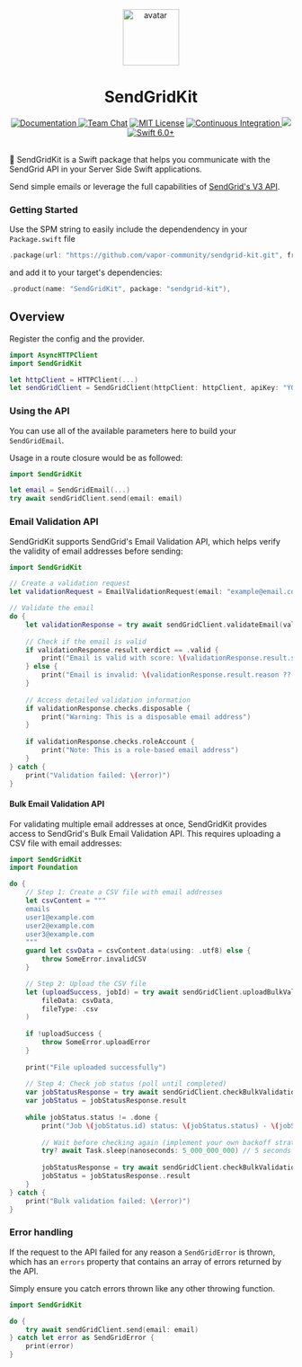 <div align="center">
    <img src="https://avatars.githubusercontent.com/u/26165732?s=200&v=4" width="100" height="100" alt="avatar" />
    <h1>SendGridKit</h1>
    <a href="https://swiftpackageindex.com/vapor-community/sendgrid-kit/documentation">
        <img src="https://design.vapor.codes/images/readthedocs.svg" alt="Documentation">
    </a>
    <a href="https://discord.gg/vapor"><img src="https://design.vapor.codes/images/discordchat.svg" alt="Team Chat"></a>
    <a href="LICENSE"><img src="https://design.vapor.codes/images/mitlicense.svg" alt="MIT License"></a>
    <a href="https://github.com/vapor-community/sendgrid-kit/actions/workflows/test.yml">
        <img src="https://img.shields.io/github/actions/workflow/status/vapor-community/sendgrid-kit/test.yml?event=push&style=plastic&logo=github&label=tests&logoColor=%23ccc" alt="Continuous Integration">
    </a>
    <a href="https://codecov.io/github/vapor-community/sendgrid-kit">
        <img src="https://img.shields.io/codecov/c/github/vapor-community/sendgrid-kit?style=plastic&logo=codecov&label=codecov">
    </a>
    <a href="https://swift.org">
        <img src="https://design.vapor.codes/images/swift60up.svg" alt="Swift 6.0+">
    </a>
</div>
<br>

📧 SendGridKit is a Swift package that helps you communicate with the SendGrid API in your Server Side Swift applications.

Send simple emails or leverage the full capabilities of [SendGrid's V3 API](https://www.twilio.com/docs/sendgrid/api-reference/mail-send/mail-send).

### Getting Started

Use the SPM string to easily include the dependendency in your `Package.swift` file

```swift
.package(url: "https://github.com/vapor-community/sendgrid-kit.git", from: "3.0.0"),
```

and add it to your target's dependencies:

```swift
.product(name: "SendGridKit", package: "sendgrid-kit"),
```

## Overview

Register the config and the provider.

```swift
import AsyncHTTPClient
import SendGridKit

let httpClient = HTTPClient(...)
let sendGridClient = SendGridClient(httpClient: httpClient, apiKey: "YOUR_API_KEY")
```

### Using the API

You can use all of the available parameters here to build your `SendGridEmail`.

Usage in a route closure would be as followed:

```swift
import SendGridKit

let email = SendGridEmail(...)
try await sendGridClient.send(email: email)
```

### Email Validation API

SendGridKit supports SendGrid's Email Validation API, which helps verify the validity of email addresses before sending:

```swift
import SendGridKit

// Create a validation request
let validationRequest = EmailValidationRequest(email: "example@email.com")

// Validate the email
do {
    let validationResponse = try await sendGridClient.validateEmail(validationRequest: validationRequest)
    
    // Check if the email is valid
    if validationResponse.result.verdict == .valid {
        print("Email is valid with score: \(validationResponse.result.score)")
    } else {
        print("Email is invalid: \(validationResponse.result.reason ?? "Unknown reason")")
    }
    
    // Access detailed validation information
    if validationResponse.checks.disposable {
        print("Warning: This is a disposable email address")
    }
    
    if validationResponse.checks.roleAccount {
        print("Note: This is a role-based email address")
    }
} catch {
    print("Validation failed: \(error)")
}
```

#### Bulk Email Validation API

For validating multiple email addresses at once, SendGridKit provides access to SendGrid's Bulk Email Validation API. This requires uploading a CSV file with email addresses:

```swift
import SendGridKit
import Foundation

do {
    // Step 1: Create a CSV file with email addresses
    let csvContent = """
    emails
    user1@example.com
    user2@example.com
    user3@example.com
    """
    guard let csvData = csvContent.data(using: .utf8) else {
        throw SomeError.invalidCSV
    }

    // Step 2: Upload the CSV file
    let (uploadSuccess, jobId) = try await sendGridClient.uploadBulkValidationFile(
        fileData: csvData,
        fileType: .csv
    )
    
    if !uploadSuccess {
        throw SomeError.uploadError
    }
    
    print("File uploaded successfully")
    
    // Step 4: Check job status (poll until completed)
    var jobStatusResponse = try await sendGridClient.checkBulkValidationStatus(jobId: jobId)
    var jobStatus = jobStatusResponse.result
    
    while jobStatus.status != .done {
        print("Job \(jobStatus.id) status: \(jobStatus.status) - \(jobStatus.segmentsProcessed)/\(jobStatus.segments) segments processed")
        
        // Wait before checking again (implement your own backoff strategy)
        try? await Task.sleep(nanoseconds: 5_000_000_000) // 5 seconds
        
        jobStatusResponse = try await sendGridClient.checkBulkValidationStatus(jobId: jobId)
        jobStatus = jobStatusResponse..result
    }
} catch {
    print("Bulk validation failed: \(error)")
}
```

### Error handling

If the request to the API failed for any reason a `SendGridError` is thrown, which has an `errors` property that contains an array of errors returned by the API.

Simply ensure you catch errors thrown like any other throwing function.

```swift
import SendGridKit

do {
    try await sendGridClient.send(email: email)
} catch let error as SendGridError {
    print(error)
}
```
